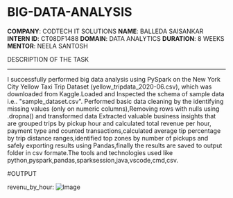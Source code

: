# BIG-DATA-ANALYSIS
**COMPANY**: CODTECH IT SOLUTIONS
**NAME**: BALLEDA SAISANKAR
**INTERN ID**: CT08DF1488
**DOMAIN**: DATA ANALYTICS
**DURATION**: 8 WEEKS
**MENTOR**: NEELA SANTOSH

DESCRIPTION OF THE TASK
_____________________
I successfully performed big data analysis using PySpark on the New York City Yellow Taxi Trip Dataset (yellow_tripdata_2020-06.csv), which was downloaded from Kaggle.Loaded and Inspected the schema of sample data i.e.. "sample_dataset.csv". Performed basic data cleaning by the identifying missing values (only on numeric columns),Removing rows with nulls using .dropna() and transformed data Extracted valuable business insights that are grouped trips by pickup hour and calculated total revenue per hour, payment type and counted transactions,calculated average tip percentage by trip distance ranges,identified top zones by number of pickups and safely exporting results using Pandas,finally the results are saved to output folder in csv formate.The tools and technologies used like python,pyspark,pandas,sparksession,java,vscode,cmd,csv.

#OUTPUT


revenu_by_hour:
![Image](https://github.com/user-attachments/assets/284ee32c-9d1d-47af-b418-ae5f4346ce93)
